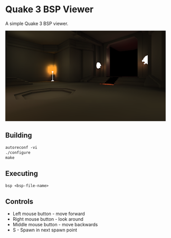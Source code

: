 # Quake 3 BSP Viewer
A simple Quake 3 BSP viewer.

![Screenshot](screenshots/screenshot.bmp?raw=true)

## Building
```
autoreconf -vi
./configure
make
```

## Executing
```
bsp <bsp-file-name>
```

## Controls
* Left mouse button 	- move forward
* Right mouse button 	- look around
* Middle mouse button	- move backwards
* S 			- Spawn in next spawn point



